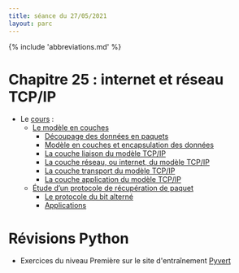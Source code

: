 ```yaml
---
title: séance du 27/05/2021
layout: parc
---
```


{% include 'abbreviations.md' %}


# Chapitre 25 : internet et réseau TCP/IP

* Le [cours](../chapitre25/reseau-cours-git.md) :
    -   [Le modèle en couches](#le-modele-en-couches)
        -   [Découpage des données en
            paquets](#decoupage-des-donnees-en-paquets)
        -   [Modèle en couches et encapsulation des
            données](#modele-en-couches-et-encapsulation-des-donnees)
        -   [La couche liaison du modèle
            TCP/IP](#la-couche-liaison-du-modele-tcpip)
        -   [La couche réseau, ou internet, du modèle
            TCP/IP](#la-couche-reseau-ou-internet-du-modele-tcpip)
        -   [La couche transport du modèle
            TCP/IP](#la-couche-transport-du-modele-tcpip)
        -   [La couche application du modèle
            TCP/IP](#la-couche-application-du-modele-tcpip)
    -   [Étude d’un protocole de récupération de
        paquet](#etude-dun-protocole-de-recuperation-de-paquet)
        -   [Le protocole du bit alterné](#le-protocole-du-bit-alterne)
        -   [Applications](#applications)

# Révisions Python


* Exercices du niveau Première sur le site d'entraînement [Pyvert](https://diraison.github.io/Pyvert/)





